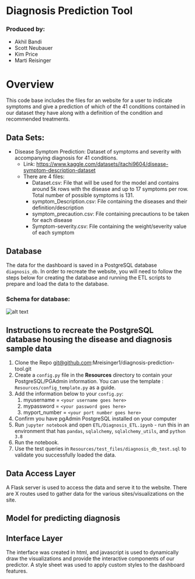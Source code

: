 # Diagnosis Prediction Tool

### Produced by:
* Akhil Bandi
* Scott Neubauer
* Kim Price
* Marti Reisinger

# Overview
This code base includes the files for an website for a user to indicate symptoms and give a prediction of which of the 41 conditions contained in our dataset they have along with a definition of the condition and recommended treatments.

## Data Sets:

* Disease Symptom Prediction: Dataset of symptoms and severity with accompanying diagnosis for 41 conditions.
    * Link: https://www.kaggle.com/datasets/itachi9604/disease-symptom-description-dataset
    * There are 4 files:
        * Dataset.csv:  File that will be used for the model and contains around 5k rows with the disease and up to 17 symptoms per row.  Total number of possible symptoms is 131.
        * symptom_Description.csv: File containing the diseases and their definition/description
        * symptom_precaution.csv:  File containing precautions to be taken for each disease
        * Symptom-severity.csv: File containing the weight/severity value of each symptom

## Database
The data for the dashboard is saved in a PostgreSQL database ``diagnosis_db``.  In order to recreate the website, you will need to follow the steps below for creating the database and running the ETL scripts to prepare and load the data to the database.

### Schema for database:

![alt text](/Resources/DB_files/DB_schema.png)


## Instructions to recreate the PostgreSQL database housing the disease and diagnosis sample data

 1. Clone the Repo git@github.com:Mreisinger1/diagnosis-prediction-tool.git
 1. Create a `config.py` file in the **Resources** directory to contain your PostgreSQL/PGAdmin information. You can use the template : `Resources/config_template.py` as a guide.
 1. Add the information below to your `config.py`:
	1. myusername = `<your username goes here>`
	1. mypassword = `<your password goes here>`
	1. myport_number = `<your port number goes here>`
 1. Confirm you have pgAdmin PostgreSQL installed on your computer
 1. Run ``jupyter notebook`` and open ``ETL/Diagnosis_ETL.ipynb`` - run this in an environment that has `pandas`, `sqlalchemy`, `sqlalchemy_utils`, and `python 3.8`
 1. Run the notebook.
 1. Use the test queries in ``Resources/test_files/diagnosis_db_test.sql`` to validate you successfully loaded the data.

## Data Access Layer
A Flask server is used to access the data and serve it to the website.  There are X routes used to gather data for the various sites/visualizations on the site.

## Model for predicting diagnosis

## Interface Layer
The interface was created in html, and javascript is used to dynamically draw the visualizations and provide the interactive components of our predictor.  A style sheet was used to apply custom styles to the dashboard features.


